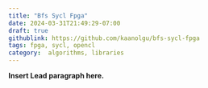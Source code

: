 ```yaml
---
title: "Bfs Sycl Fpga"
date: 2024-03-31T21:49:29-07:00
draft: true
githublink: https://github.com/kaanolgu/bfs-sycl-fpga
tags: fpga, sycl, opencl
category:  algorithms, libraries
---
```


**Insert Lead paragraph here.**

